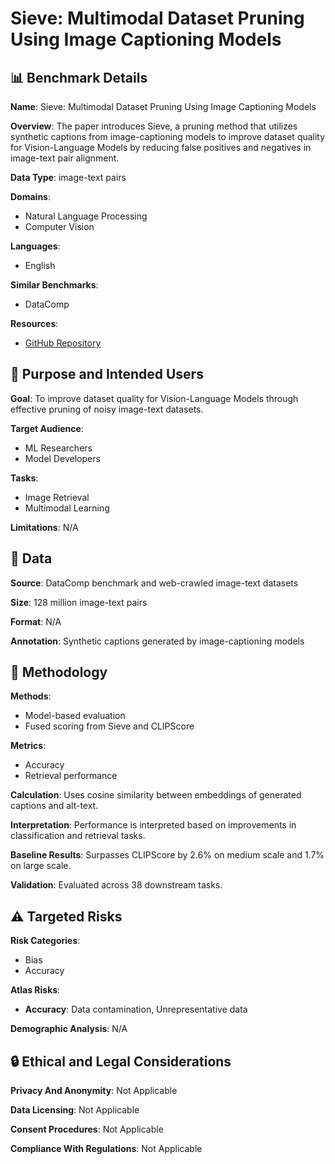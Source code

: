 # Sieve: Multimodal Dataset Pruning Using Image Captioning Models

## 📊 Benchmark Details

**Name**: Sieve: Multimodal Dataset Pruning Using Image Captioning Models

**Overview**: The paper introduces Sieve, a pruning method that utilizes synthetic captions from image-captioning models to improve dataset quality for Vision-Language Models by reducing false positives and negatives in image-text pair alignment.

**Data Type**: image-text pairs

**Domains**:
- Natural Language Processing
- Computer Vision

**Languages**:
- English

**Similar Benchmarks**:
- DataComp

**Resources**:
- [GitHub Repository](https://github.com/{repository_url})

## 🎯 Purpose and Intended Users

**Goal**: To improve dataset quality for Vision-Language Models through effective pruning of noisy image-text datasets.

**Target Audience**:
- ML Researchers
- Model Developers

**Tasks**:
- Image Retrieval
- Multimodal Learning

**Limitations**: N/A

## 💾 Data

**Source**: DataComp benchmark and web-crawled image-text datasets

**Size**: 128 million image-text pairs

**Format**: N/A

**Annotation**: Synthetic captions generated by image-captioning models

## 🔬 Methodology

**Methods**:
- Model-based evaluation
- Fused scoring from Sieve and CLIPScore

**Metrics**:
- Accuracy
- Retrieval performance

**Calculation**: Uses cosine similarity between embeddings of generated captions and alt-text.

**Interpretation**: Performance is interpreted based on improvements in classification and retrieval tasks.

**Baseline Results**: Surpasses CLIPScore by 2.6% on medium scale and 1.7% on large scale.

**Validation**: Evaluated across 38 downstream tasks.

## ⚠️ Targeted Risks

**Risk Categories**:
- Bias
- Accuracy

**Atlas Risks**:
- **Accuracy**: Data contamination, Unrepresentative data

**Demographic Analysis**: N/A

## 🔒 Ethical and Legal Considerations

**Privacy And Anonymity**: Not Applicable

**Data Licensing**: Not Applicable

**Consent Procedures**: Not Applicable

**Compliance With Regulations**: Not Applicable
